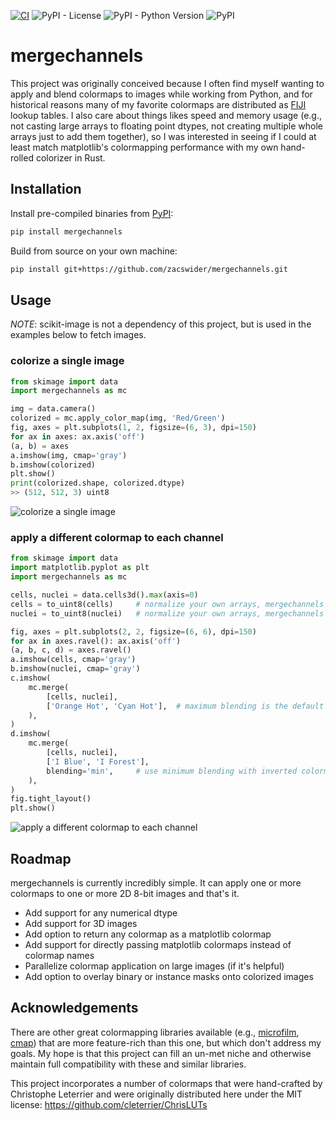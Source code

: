 [![CI](https://github.com/zacswider/mergechannels/actions/workflows/CI.yml/badge.svg)](https://github.com/zacswider/mergechannels/actions/workflows/CI.yml)
![PyPI - License](https://img.shields.io/pypi/l/mergechannels)
![PyPI - Python Version](https://img.shields.io/pypi/pyversions/mergechannels)
![PyPI](https://img.shields.io/pypi/v/mergechannels)

# mergechannels

This project was originally conceived because I often find myself wanting to apply and blend colormaps to images while working from Python, and for historical reasons many of my favorite colormaps are distributed as [FIJI](https://imagej.net/software/fiji/) lookup tables. I also care about things likes speed and memory usage (e.g., not casting large arrays to floating point dtypes, not creating multiple whole arrays just to add them together), so I was interested in seeing if I could at least match matplotlib's colormapping performance with my own hand-rolled colorizer in Rust.



## Installation

Install pre-compiled binaries from [PyPI](https://pypi.org/project/mergechannels/):
```bash
pip install mergechannels
```

Build from source on your own machine:
```bash
pip install git+https://github.com/zacswider/mergechannels.git
```

## Usage
*NOTE*: scikit-image is not a dependency of this project, but is used in the examples below to fetch images.

### colorize a single image

```python
from skimage import data
import mergechannels as mc

img = data.camera()
colorized = mc.apply_color_map(img, 'Red/Green')
fig, axes = plt.subplots(1, 2, figsize=(6, 3), dpi=150)
for ax in axes: ax.axis('off')
(a, b) = axes
a.imshow(img, cmap='gray')
b.imshow(colorized)
plt.show()
print(colorized.shape, colorized.dtype)
>> (512, 512, 3) uint8
```
![colorize a single image](assets/readme_images/camera_red-green.png)


### apply a different colormap to each channel
```python
from skimage import data
import matplotlib.pyplot as plt
import mergechannels as mc

cells, nuclei = data.cells3d().max(axis=0)
cells = to_uint8(cells)     # normalize your own arrays, mergechannels doesn't currently handle this
nuclei = to_uint8(nuclei)   # normalize your own arrays, mergechannels doesn't currently handle this

fig, axes = plt.subplots(2, 2, figsize=(6, 6), dpi=150)
for ax in axes.ravel(): ax.axis('off')
(a, b, c, d) = axes.ravel()
a.imshow(cells, cmap='gray')
b.imshow(nuclei, cmap='gray')
c.imshow(
    mc.merge(
        [cells, nuclei],
        ['Orange Hot', 'Cyan Hot'],  # maximum blending is the default
    ),
)
d.imshow(
    mc.merge(
        [cells, nuclei],
        ['I Blue', 'I Forest'],
        blending='min',     # use minimum blending with inverted colormaps
    ),
)
fig.tight_layout()
plt.show()
```
![apply a different colormap to each channel](assets/readme_images/cells_multicolor.png)


## Roadmap
mergechannels is currently incredibly simple. It can apply one or more colormaps to one or more 2D 8-bit images and that's it.
- Add support for any numerical dtype
- Add support for 3D images
- Add option to return any colormap as a matplotlib colormap
- Add support for directly passing matplotlib colormaps instead of colormap names
- Parallelize colormap application on large images (if it's helpful)
- Add option to overlay binary or instance masks onto colorized images

## Acknowledgements

There are other great colormapping libraries available (e.g., [microfilm](https://github.com/guiwitz/microfilm), [cmap](https://github.com/pyapp-kit/cmap)) that are more feature-rich than this one, but which don't address my goals. My hope is that this project can fill an un-met niche and otherwise maintain full compatibility with these and similar libraries.

This project incorporates a number of colormaps that were hand-crafted by Christophe Leterrier and were originally distributed here under the MIT license: https://github.com/cleterrier/ChrisLUTs